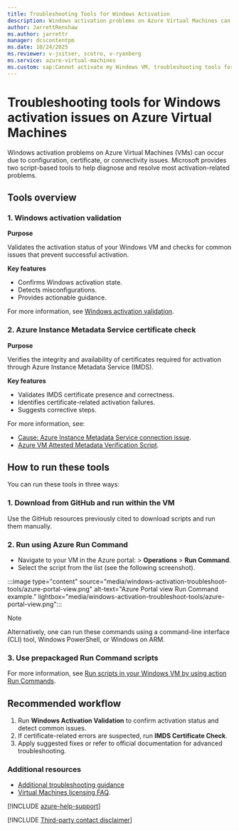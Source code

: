 ```yaml
---
title: Troubleshooting Tools for Windows Activation 
description: Windows activation problems on Azure Virtual Machines can occur due to configuration, certificate, or connectivity issues. Microsoft provides script-based tools to help diagnose and resolve most activation-related problems.
author: JarrettRenshaw
ms.author: jarrettr
manager: dcscontentpm
ms.date: 10/24/2025
ms.reviewer: v-jsitser, scotro, v-ryanberg
ms.service: azure-virtual-machines
ms.custom: sap:Cannot activate my Windows VM, troubleshooting tools for Windows VM activation
---
```

#  Troubleshooting tools for Windows activation issues on Azure Virtual Machines

Windows activation problems on Azure Virtual Machines (VMs) can occur due to configuration, certificate, or connectivity issues. Microsoft provides two script-based tools to help diagnose and resolve most activation-related problems.

## Tools overview

### 1. Windows activation validation

**Purpose**  
  
Validates the activation status of your Windows VM and checks for common issues that prevent successful activation.

**Key features**  
  
  - Confirms Windows activation state.
  - Detects misconfigurations.
  - Provides actionable guidance.

For more information, see [Windows activation validation](https://github.com/Azure/azure-support-scripts/blob/master/RunCommand/Windows/WindowsActivationValidation/README.md).

### 2. Azure Instance Metadata Service certificate check

**Purpose**  

Verifies the integrity and availability of certificates required for activation through Azure Instance Metadata Service (IMDS).

**Key features**  

  - Validates IMDS certificate presence and correctness.
  - Identifies certificate-related activation failures.
  - Suggests corrective steps.

For more information, see: 

- [Cause: Azure Instance Metadata Service connection issue](activation-watermark-appears.md#cause-1-azure-instance-metadata-service-connection-issue).
- [Azure VM Attested Metadata Verification Script](https://github.com/Azure/azure-support-scripts/blob/master/RunCommand/Windows/IMDSCertCheck/README.md).

## How to run these tools

You can run these tools in three ways:

### 1. Download from GitHub and run within the VM 

Use the GitHub resources previously cited to download scripts and run them manually.

### 2. Run using Azure Run Command  
   
- Navigate to your VM in the Azure portal: > **Operations** > **Run Command**.
- Select the script from the list (see the following screenshot).

:::image type="content" source="media/windows-activation-troubleshoot-tools/azure-portal-view.png" alt-text="Azure Portal view Run Command example." lightbox="media/windows-activation-troubleshoot-tools/azure-portal-view.png":::   
  
> [!NOTE]
> Alternatively, one can run these commands using a command-line interface (CLI) tool, Windows PowerShell, or Windows on ARM.

### 3. Use prepackaged Run Command scripts  

For more information, see [Run scripts in your Windows VM by using action Run Commands](/azure/virtual-machines/windows/run-command).

## Recommended workflow

1. Run **Windows Activation Validation** to confirm activation status and detect common issues.
2. If certificate-related errors are suspected, run **IMDS Certificate Check**.
3. Apply suggested fixes or refer to official documentation for advanced troubleshooting.

### **Additional resources**

- [Additional troubleshooting guidance](/azure/virtual-machines/windows/troubleshoot-activation-problems)
- [Virtual Machines licensing FAQ](https://azure.microsoft.com/pricing/licensing-faq/?msockid=16f3be2d0f1066e62759a8150e8867c4).

[!INCLUDE [azure-help-support](~/includes/azure-help-support.md)]

[!INCLUDE [Third-party contact disclaimer](~/includes/third-party-contact-disclaimer.md)]
